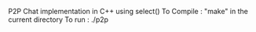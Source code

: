 P2P Chat implementation in C++ using select()
To Compile : "make" in the current directory
To run : ./p2p <portno> 

